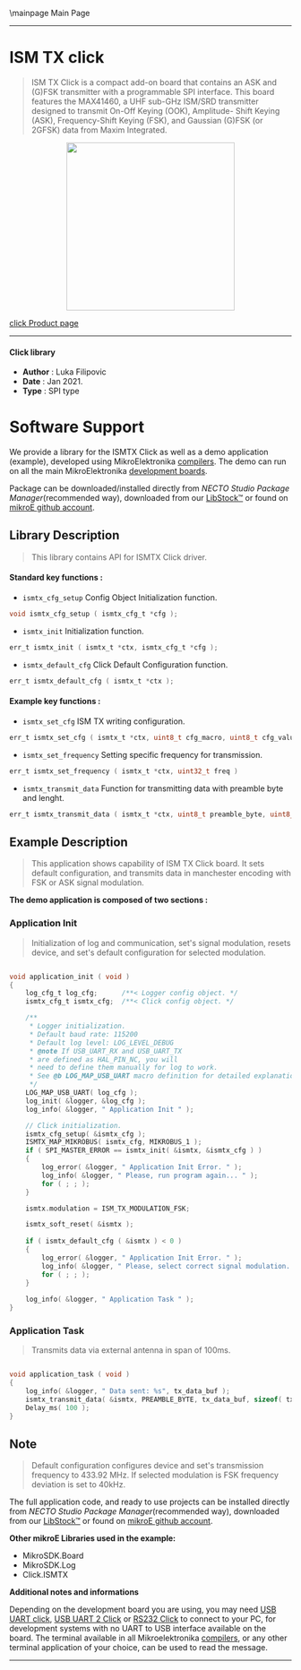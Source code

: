 \mainpage Main Page

---
# ISM TX click

> ISM TX Click is a compact add-on board that contains an ASK and (G)FSK transmitter with a programmable SPI interface. This board features the MAX41460, a UHF sub-GHz ISM/SRD transmitter designed to transmit On-Off Keying (OOK), Amplitude- Shift Keying (ASK), Frequency-Shift Keying (FSK), and Gaussian (G)FSK (or 2GFSK) data from Maxim Integrated. 

<p align="center">
  <img src="https://download.mikroe.com/images/click_for_ide/ismtx_click.png" height=300px>
</p>

[click Product page](https://www.mikroe.com/ism-tx-click)

---


#### Click library

- **Author**        : Luka Filipovic
- **Date**          : Jan 2021.
- **Type**          : SPI type


# Software Support

We provide a library for the ISMTX Click
as well as a demo application (example), developed using MikroElektronika
[compilers](https://www.mikroe.com/necto-studio).
The demo can run on all the main MikroElektronika [development boards](https://www.mikroe.com/development-boards).

Package can be downloaded/installed directly from *NECTO Studio Package Manager*(recommended way), downloaded from our [LibStock&trade;](https://libstock.mikroe.com) or found on [mikroE github account](https://github.com/MikroElektronika/mikrosdk_click_v2/tree/master/clicks).

## Library Description

> This library contains API for ISMTX Click driver.

#### Standard key functions :

- `ismtx_cfg_setup` Config Object Initialization function.
```c
void ismtx_cfg_setup ( ismtx_cfg_t *cfg );
```

- `ismtx_init` Initialization function.
```c
err_t ismtx_init ( ismtx_t *ctx, ismtx_cfg_t *cfg );
```

- `ismtx_default_cfg` Click Default Configuration function.
```c
err_t ismtx_default_cfg ( ismtx_t *ctx );
```

#### Example key functions :

- `ismtx_set_cfg` ISM TX writing configuration.
```c
err_t ismtx_set_cfg ( ismtx_t *ctx, uint8_t cfg_macro, uint8_t cfg_value )
```

- `ismtx_set_frequency` Setting specific frequency for transmission.
```c
err_t ismtx_set_frequency ( ismtx_t *ctx, uint32_t freq )
```

- `ismtx_transmit_data` Function for transmitting data with preamble byte and lenght.
```c
err_t ismtx_transmit_data ( ismtx_t *ctx, uint8_t preamble_byte, uint8_t *tx_data, uint8_t tx_data_len );
```

## Example Description

> This application shows capability of ISM TX Click board. 
It sets default configuration, and transmits data in 
manchester encoding with FSK or ASK signal modulation.

**The demo application is composed of two sections :**

### Application Init

> Initialization of log and communication, set's signal modulation, 
 resets device, and set's default configuration for selected modulation.

```c

void application_init ( void ) 
{
    log_cfg_t log_cfg;      /**< Logger config object. */
    ismtx_cfg_t ismtx_cfg;  /**< Click config object. */

    /** 
     * Logger initialization.
     * Default baud rate: 115200
     * Default log level: LOG_LEVEL_DEBUG
     * @note If USB_UART_RX and USB_UART_TX 
     * are defined as HAL_PIN_NC, you will 
     * need to define them manually for log to work. 
     * See @b LOG_MAP_USB_UART macro definition for detailed explanation.
     */
    LOG_MAP_USB_UART( log_cfg );
    log_init( &logger, &log_cfg );
    log_info( &logger, " Application Init " );

    // Click initialization.
    ismtx_cfg_setup( &ismtx_cfg );
    ISMTX_MAP_MIKROBUS( ismtx_cfg, MIKROBUS_1 );
    if ( SPI_MASTER_ERROR == ismtx_init( &ismtx, &ismtx_cfg ) ) 
    {
        log_error( &logger, " Application Init Error. " );
        log_info( &logger, " Please, run program again... " );
        for ( ; ; );
    }

    ismtx.modulation = ISM_TX_MODULATION_FSK;

    ismtx_soft_reset( &ismtx );
    
    if ( ismtx_default_cfg ( &ismtx ) < 0 )
    {
        log_error( &logger, " Application Init Error. " );
        log_info( &logger, " Please, select correct signal modulation... " );
        for ( ; ; );
    }
    
    log_info( &logger, " Application Task " );
}

```

### Application Task

> Transmits data via external antenna in span of 100ms.

```c

void application_task ( void ) 
{
    log_info( &logger, " Data sent: %s", tx_data_buf );
    ismtx_transmit_data( &ismtx, PREAMBLE_BYTE, tx_data_buf, sizeof( tx_data_buf ) );
    Delay_ms( 100 );
}

```

## Note

> Default configuration configures device and set's transmission frequency to 433.92 MHz.
 If selected modulation is FSK frequency deviation is set to 40kHz.

The full application code, and ready to use projects can be installed directly from *NECTO Studio Package Manager*(recommended way), downloaded from our [LibStock&trade;](https://libstock.mikroe.com) or found on [mikroE github account](https://github.com/MikroElektronika/mikrosdk_click_v2/tree/master/clicks).

**Other mikroE Libraries used in the example:**

- MikroSDK.Board
- MikroSDK.Log
- Click.ISMTX

**Additional notes and informations**

Depending on the development board you are using, you may need
[USB UART click](https://shop.mikroe.com/usb-uart-click),
[USB UART 2 Click](https://shop.mikroe.com/usb-uart-2-click) or
[RS232 Click](https://shop.mikroe.com/rs232-click) to connect to your PC, for
development systems with no UART to USB interface available on the board. The
terminal available in all Mikroelektronika
[compilers](https://shop.mikroe.com/compilers), or any other terminal application
of your choice, can be used to read the message.

---
